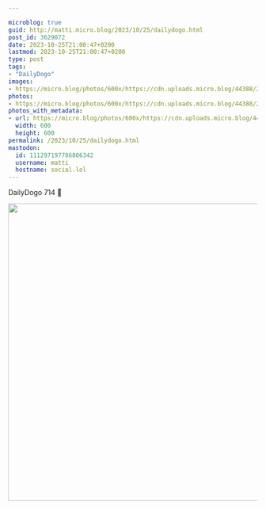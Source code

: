```yaml
---

microblog: true
guid: http://matti.micro.blog/2023/10/25/dailydogo.html
post_id: 3629072
date: 2023-10-25T21:00:47+0200
lastmod: 2023-10-25T21:00:47+0200
type: post
tags:
- "DailyDogo"
images:
- https://micro.blog/photos/600x/https://cdn.uploads.micro.blog/44388/2023/628b9c0bb76a495495cd44dbb68c935a.jpg
photos:
- https://micro.blog/photos/600x/https://cdn.uploads.micro.blog/44388/2023/628b9c0bb76a495495cd44dbb68c935a.jpg
photos_with_metadata:
- url: https://micro.blog/photos/600x/https://cdn.uploads.micro.blog/44388/2023/628b9c0bb76a495495cd44dbb68c935a.jpg
  width: 600
  height: 600
permalink: /2023/10/25/dailydogo.html
mastodon:
  id: 111297197786806342
  username: matti
  hostname: social.lol
---
```

DailyDogo 714 🐶

<img src="/media/uploads/2023/628b9c0bb76a495495cd44dbb68c935a.jpg" width="600" height="600" alt="" />
